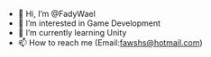 - 👋 Hi, I’m @FadyWael
- 👀 I’m interested in Game Development
- 🌱 I’m currently learning Unity
- 📫 How to reach me (Email:fawshs@hotmail.com)

<!---
FadyWael/FadyWael is a ✨ special ✨ repository because its `README.md` (this file) appears on your GitHub profile.
You can click the Preview link to take a look at your changes.
--->
